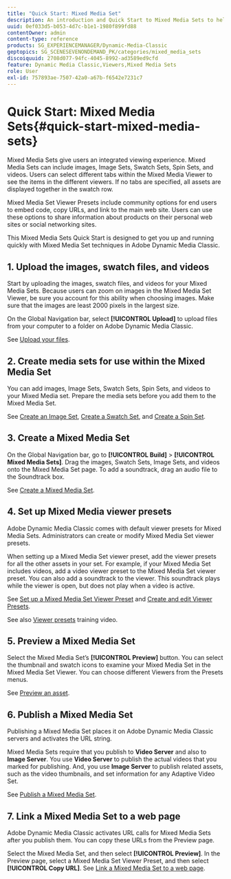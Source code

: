 ```yaml
---
title: "Quick Start: Mixed Media Set"
description: An introduction and Quick Start to Mixed Media Sets to help you get up and running quickly in Adobe Dynamic Media Classic.
uuid: 0ef033d5-b053-4d7c-b1e1-1980f899fd88
contentOwner: admin
content-type: reference
products: SG_EXPERIENCEMANAGER/Dynamic-Media-Classic
geptopics: SG_SCENESEVENONDEMAND_PK/categories/mixed_media_sets
discoiquuid: 2708d077-94fc-4045-8992-ad3589ed9cfd
feature: Dynamic Media Classic,Viewers,Mixed Media Sets
role: User
exl-id: 757893ae-7507-42a0-a67b-f6542e7231c7
---
```

# Quick Start: Mixed Media Sets{#quick-start-mixed-media-sets}

 Mixed Media Sets give users an integrated viewing experience. Mixed Media Sets can include images, Image Sets, Swatch Sets, Spin Sets, and videos. Users can select different tabs within the Mixed Media Viewer to see the items in the different viewers. If no tabs are specified, all assets are displayed together in the swatch row.

Mixed Media Set Viewer Presets include community options for end users to embed code, copy URLs, and link to the main web site. Users can use these options to share information about products on their personal web sites or social networking sites.

This Mixed Media Sets Quick Start is designed to get you up and running quickly with Mixed Media Set techniques in Adobe Dynamic Media Classic.

## 1. Upload the images, swatch files, and videos

Start by uploading the images, swatch files, and videos for your Mixed Media Sets. Because users can zoom on images in the Mixed Media Set Viewer, be sure you account for this ability when choosing images. Make sure that the images are least 2000 pixels in the largest size.

On the Global Navigation bar, select **[!UICONTROL Upload]** to upload files from your computer to a folder on Adobe Dynamic Media Classic.

See [Upload your files](uploading-files.md#uploading-your-files).

## 2. Create media sets for use within the Mixed Media Set

You can add images, Image Sets, Swatch Sets, Spin Sets, and videos to your Mixed Media set. Prepare the media sets before you add them to the Mixed Media Set.

See [Create an Image Set](creating-image-set.md#creating-an-image-set), [Create a Swatch Set](creating-swatch-set.md#creating-a-swatch-set), and [Create a Spin Set](creating-spin-set.md#creating-a-spin-set).

## 3. Create a Mixed Media Set

On the Global Navigation bar, go to **[!UICONTROL Build]** > **[!UICONTROL Mixed Media Sets]**. Drag the images, Swatch Sets, Image Sets, and videos onto the Mixed Media Set page. To add a soundtrack, drag an audio file to the Soundtrack box.

See [Create a Mixed Media Set](creating-mixed-media-set.md#creating-a-mixed-media-set).

## 4. Set up Mixed Media viewer presets

Adobe Dynamic Media Classic comes with default viewer presets for Mixed Media Sets. Administrators can create or modify Mixed Media Set viewer presets.

When setting up a Mixed Media Set viewer preset, add the viewer presets for all the other assets in your set. For example, if your Mixed Media Set includes videos, add a video viewer preset to the Mixed Media Set viewer preset. You can also add a soundtrack to the viewer. This soundtrack plays while the viewer is open, but does not play when a video is active.

See [Set up a Mixed Media Set Viewer Preset](setting-mixed-media-set-viewer.md#setting-up-a-mixed-media-set-viewer-preset) and [Create and edit Viewer Presets](application-setup.md#adding-and-editing-viewer-presets).

See also [Viewer presets](https://s7d5.scene7.com/s7viewers/html5/VideoViewer.html?videoserverurl=https://s7d5.scene7.com/is/content/&emailurl=https://s7d5.scene7.com/s7/emailFriend&serverUrl=https://s7d5.scene7.com/is/image/&config=Scene7SharedAssets/Universal_HTML5_Video&contenturl=https://s7d5.scene7.com/skins/&asset=S7tutorials/550_viewer-presets_converted%20renamed_Done-AVS) training video.

## 5. Preview a Mixed Media Set

Select the Mixed Media Set’s **[!UICONTROL Preview]** button. You can select the thumbnail and swatch icons to examine your Mixed Media Set in the Mixed Media Set Viewer. You can choose different Viewers from the Presets menus.

See [Preview an asset](previewing-asset.md#previewing-an-asset).

## 6. Publish a Mixed Media Set

Publishing a Mixed Media Set places it on Adobe Dynamic Media Classic servers and activates the URL string.

Mixed Media Sets require that you publish to **Video Server** and also to **Image Server**. You use **Video Server** to publish the actual videos that you marked for publishing. And, you use **Image Server** to publish related assets, such as the video thumbnails, and set information for any Adaptive Video Set.

See [Publish a Mixed Media Set](publishing-mixed-media-set.md#publishing-a-mixed-media-set).

## 7. Link a Mixed Media Set to a web page

Adobe Dynamic Media Classic activates URL calls for Mixed Media Sets after you publish them. You can copy these URLs from the Preview page.

Select the Mixed Media Set, and then select **[!UICONTROL Preview]**. In the Preview page, select a Mixed Media Set Viewer Preset, and then select **[!UICONTROL Copy URL]**. See [Link a Mixed Media Set to a web page](linking-mixed-media-set-web.md#linking-a-mixed-media-set-to-a-web-page).
